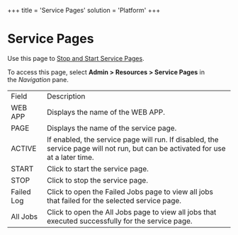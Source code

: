 +++
title = 'Service Pages'
solution = 'Platform'
+++

# Service Pages

<div class="use">

Use this page to [Stop and Start Service
Pages](../Use_Cases/Stop_and_Start_Service_Pages).

</div>

To access this page, select **Admin \> Resources \> Service Pages** in
the *Navigation* pane.

|            |                                                                                                                                  |
| ---------- | -------------------------------------------------------------------------------------------------------------------------------- |
| Field      | Description                                                                                                                      |
| WEB APP    | Displays the name of the WEB APP.                                                                                                |
| PAGE       | Displays the name of the service page.                                                                                           |
| ACTIVE     | If enabled, the service page will run. If disabled, the service page will not run, but can be activated for use at a later time. |
| START      | Click to start the service page.                                                                                                 |
| STOP       | Click to stop the service page.                                                                                                  |
| Failed Log | Click to open the Failed Jobs page to view all jobs that failed for the selected service page.                                   |
| All Jobs   | Click to open the All Jobs page to view all jobs that executed successfully for the service page.                                |
